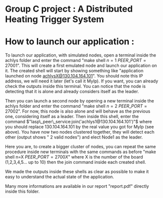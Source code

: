 # Group C project : A Distributed Heating Trigger System

# How to launch our application : 

To launch our application, with simulated nodes, open a terminal inside the achlys folder and enter the command "make shell $n=1$ $PEER\_PORT=27001$". 
This will create a first emulated node and launch our application on it. The created shell will start by showing something like "application launched on node achlysX@130.104.164.101". You should note this IP address, we will need it later (let's call it MyIp). If you want, you can already check the outputs inside this terminal. You can notice that the node is detecting that it is alone and already considers itself as the leader. 

Then you can launch a second node by opening a new terminal inside the achlys folder and enter the command "make shell $n=2$ $PEER\_PORT=27002$". For now, this node is also alone and will behave as the previous one, considering itself as a leader. Then inside this shell, enter the command $"lasp\_peer\_service:join('achlys1@130.104.164.101')"$ where you should replace 130.104.164.101 by the real value you got for MyIp (see above). 
You have now two nodes clustered together, they will detect each other (output shows " 2 valid nodes") and elect Node1 as the leader.

Here you are, to create a bigger cluster of nodes, you can repeat the same procedure inside new terminals with the same commands as before "make shell n=X $PEER\_PORT=2700X$" where X is the number of the board (1,2,3,4,5... up to 10) then the join command inside each created shell. 

We made the outputs inside these shells as clear as possible to make it easy to understand the actual state of the application. 

Many more informations are available in our report "report.pdf" directly inside this folder.
